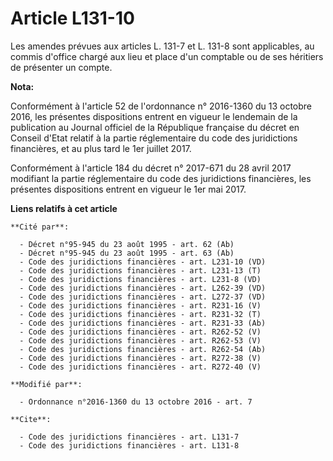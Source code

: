 # Article L131-10

Les amendes prévues aux articles L. 131-7 et L. 131-8 sont applicables, au commis d'office chargé aux lieu et place d'un
comptable ou de ses héritiers de présenter un compte.

**Nota:**

Conformément à l'article 52 de l'ordonnance n° 2016-1360 du 13 octobre 2016, les présentes dispositions entrent en vigueur le
lendemain de la publication au Journal officiel de la République française du décret en Conseil d'Etat relatif à la partie
réglementaire du code des juridictions financières, et au plus tard le 1er juillet 2017.

Conformément à l'article 184 du décret n° 2017-671 du 28 avril 2017 modifiant la partie réglementaire du code des
juridictions financières, les présentes dispositions entrent en vigueur le 1er mai 2017.

**Liens relatifs à cet article**

	**Cité par**:

	  - Décret n°95-945 du 23 août 1995 - art. 62 (Ab)
	  - Décret n°95-945 du 23 août 1995 - art. 63 (Ab)
	  - Code des juridictions financières - art. L231-10 (VD)
	  - Code des juridictions financières - art. L231-13 (T)
	  - Code des juridictions financières - art. L231-8 (VD)
	  - Code des juridictions financières - art. L262-39 (VD)
	  - Code des juridictions financières - art. L272-37 (VD)
	  - Code des juridictions financières - art. R231-16 (V)
	  - Code des juridictions financières - art. R231-32 (T)
	  - Code des juridictions financières - art. R231-33 (Ab)
	  - Code des juridictions financières - art. R262-52 (V)
	  - Code des juridictions financières - art. R262-53 (V)
	  - Code des juridictions financières - art. R262-54 (Ab)
	  - Code des juridictions financières - art. R272-38 (V)
	  - Code des juridictions financières - art. R272-40 (V)

	**Modifié par**:

	  - Ordonnance n°2016-1360 du 13 octobre 2016 - art. 7

	**Cite**:

	  - Code des juridictions financières - art. L131-7
	  - Code des juridictions financières - art. L131-8
